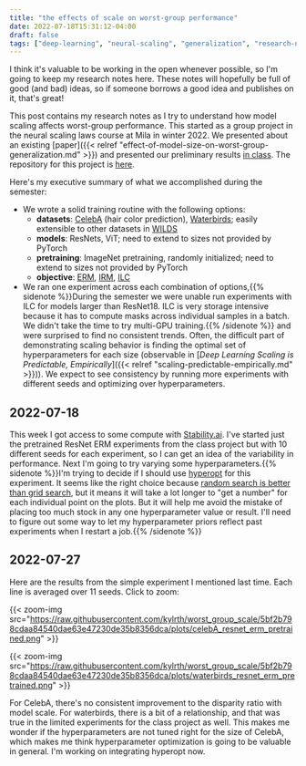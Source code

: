 ```yaml
---
title: "the effects of scale on worst-group performance"
date: 2022-07-18T15:31:12-04:00
draft: false
tags: ["deep-learning", "neural-scaling", "generalization", "research-notes"]
---
```


I think it's valuable to be working in the open whenever possible, so I'm going to keep my research notes here. These notes will hopefully be full of good (and bad) ideas, so if someone borrows a good idea and publishes on it, that's great!

This post contains my research notes as I try to understand how model scaling affects worst-group performance. This started as a group project in the neural scaling laws course at Mila in winter 2022. We presented about an existing [paper]({{< relref "effect-of-model-size-on-worst-group-generalization.md" >}}) and presented our preliminary results [in class](https://sites.google.com/view/nsl-course/schedule#h.o7ntdr3dzoiv). The repository for this project is [here](https://github.com/kylrth/worst_group_scale/).

Here's my executive summary of what we accomplished during the semester:

- We wrote a solid training routine with the following options:
  - **datasets**: [CelebA](https://mmlab.ie.cuhk.edu.hk/projects/CelebA.html) (hair color prediction), [Waterbirds](https://github.com/kohpangwei/group_DRO#waterbirds); easily extensible to other datasets in [WILDS](https://github.com/p-lambda/wilds)
  - **models**: ResNets, ViT; need to extend to sizes not provided by PyTorch
  - **pretraining**: ImageNet pretraining, randomly initialized; need to extend to sizes not provided by PyTorch
  - **objective**: [ERM](https://en.wikipedia.org/wiki/Empirical_risk_minimization), [IRM](https://arxiv.org/abs/1907.02893), [ILC](https://arxiv.org/abs/2009.00329)
- We ran one experiment across each combination of options,{{% sidenote %}}During the semester we were unable run experiments with ILC for models larger than ResNet18. ILC is very storage intensive because it has to compute masks across individual samples in a batch. We didn't take the time to try multi-GPU training.{{% /sidenote %}} and were surprised to find no consistent trends. Often, the difficult part of demonstrating scaling behavior is finding the optimal set of hyperparameters for each size (observable in [*Deep Learning Scaling is Predictable, Empirically*]({{< relref "scaling-predictable-empirically.md" >}})). We expect to see consistency by running more experiments with different seeds and optimizing over hyperparameters.

## 2022-07-18

This week I got access to some compute with [Stability.ai](https://stability.ai/). I've started just the pretrained ResNet ERM experiments from the class project but with 10 different seeds for each experiment, so I can get an idea of the variability in performance. Next I'm going to try varying some hyperparameters.{{% sidenote %}}I'm trying to decide if I should use [hyperopt](https://hyperopt.github.io/hyperopt/) for this experiment. It seems like the right choice because [random search is better than grid search](https://www.jmlr.org/papers/volume13/bergstra12a/bergstra12a.pdf), but it means it will take a lot longer to "get a number" for each individual point on the plots. But it will help me avoid the mistake of placing too much stock in any one hyperparameter value or result. I'll need to figure out some way to let my hyperparameter priors reflect past experiments when I restart a job.{{% /sidenote %}}

## 2022-07-27

Here are the results from the simple experiment I mentioned last time. Each line is averaged over 11 seeds. Click to zoom:

{{< zoom-img src="https://raw.githubusercontent.com/kylrth/worst_group_scale/5bf2b798cdaa84540dae63e47230de35b8356dca/plots/celebA_resnet_erm_pretrained.png" >}}

{{< zoom-img src="https://raw.githubusercontent.com/kylrth/worst_group_scale/5bf2b798cdaa84540dae63e47230de35b8356dca/plots/waterbirds_resnet_erm_pretrained.png" >}}

For CelebA, there's no consistent improvement to the disparity ratio with model scale. For waterbirds, there is a bit of a relationship, and that was true in the limited experiments for the class project as well. This makes me wonder if the hyperparameters are not tuned right for the size of CelebA, which makes me think hyperparameter optimization is going to be valuable in general. I'm working on integrating hyperopt now.
